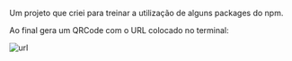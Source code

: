 Um projeto que criei para treinar a utilização de alguns packages do npm.

Ao final gera um QRCode com o URL colocado no terminal:

![url](https://github.com/Joa0DeL1ma/Gerador_QRcode/assets/161715327/45641c1d-87af-4473-953b-bd21e5d6e662)
